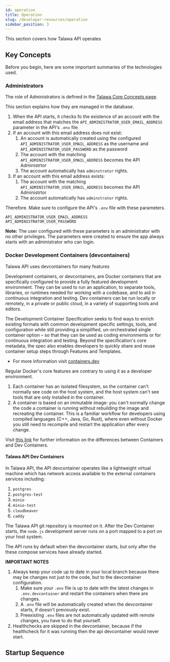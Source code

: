```yaml
---
id: operation
title: Operation
slug: /developer-resources/operation
sidebar_position: 3
---
```


This section covers how Talawa API operates

## Key Concepts

Before you begin, here are some important summaries of the technologies used.

### Administrators

The role of Administrators is defined in the [Talawa Core Concepts page](https://docs.talawa.io/docs/introduction/core-concepts).

This section explains how they are managed in the database.

1. When the API starts, it checks fo the existence of an account with the email address that matches the `API_ADMINISTRATOR_USER_EMAIL_ADDRESS` parameter in the API's `.env` file
1. If an account with this email address does not exist:
   1. An account is automatically created using the configured `API_ADMINISTRATOR_USER_EMAIL_ADDRESS` as the username and `API_ADMINISTRATOR_USER_PASSWORD` as the password
   1. The account with the matching `API_ADMINISTRATOR_USER_EMAIL_ADDRESS` becomes the API Administrtor
   1. The account automatically has `adminstrator` rights.
1. If an account with this email address exists:
   1. The account with the matching `API_ADMINISTRATOR_USER_EMAIL_ADDRESS` becomes the API Administrtor
   1. The account automatically has `adminstrator` rights.

Therefore. Make sure to configure the API's `.env` file with these parameters.

```
API_ADMINISTRATOR_USER_EMAIL_ADDRESS
API_ADMINISTRATOR_USER_PASSWORD
```

**Note:** The user configured with these parameters is an administrator with no other privileges. The parameters were created to ensure the app always starts with an administrator who can login.

### Docker Development Containers (devcontainers)

Talawa API uses devcontainers for many features

Development containers, or devcontainers, are Docker containers that are specifically configured to provide a fully featured development environment. They can be used to run an application, to separate tools, libraries, or runtimes needed for working with a codebase, and to aid in continuous integration and testing. Dev containers can be run locally or remotely, in a private or public cloud, in a variety of supporting tools and editors.

The Development Container Specification seeks to find ways to enrich existing formats with common development specific settings, tools, and configuration while still providing a simplified, un-orchestrated single container option – so that they can be used as coding environments or for continuous integration and testing. Beyond the specification's core metadata, the spec also enables developers to quickly share and reuse container setup steps through Features and Templates.

- For more information visit [containers.dev](https://containers.dev/)

Regular Docker's core features are contrary to using it as a developer environment.

1. Each container has an isolated filesystem, so the container can't normally see code on the host system, and the host system can't see tools that are only installed in the container.
2. A container is based on an immutable image: you can't normally change the code a container is running without rebuilding the image and recreating the container. This is a familiar workflow for developers using compiled languages (C++, Java, Go, Rust), where even without Docker you still need to recompile and restart the application after every change.

Visit [this link](https://stackoverflow.com/questions/75652065/whats-the-difference-between-docker-compose-and-dev-containers) for further information on the differences between Containers and Dev Containers.

#### Talawa API Dev Containers

In Talawa API, the API devcontainer operates like a lightweight virtual machine which has network access available to the external containers services including:

1. `postgres`
1. `postgres-test`
1. `minio`
1. `minio-test`
1. `cloudbeaver`
1. `caddy`

The Talawa API git repository is mounted on it. After the Dev Container starts, the `node.js` development server runs on a port mapped to a port on your host system.

The API runs by default when the devcontainer starts, but only after the these compose services have already started.

**IMPORTANT NOTES**

1. Always keep your code up to date in your local branch because there may be changes not just to the code, but to the devcontainer configuration.
   1. Make sure your `.env` file is up to date with the latest changes in `.env.devcontainer` and restart the containers when there are changes.
   2. A `.env` file will be automatically created when the devcontainer starts, if doesn't previously exist.
   3. Preexisting `.env` files are not automatically updated with remote changes, you have to do that yourself.
2. Healthchecks are skipped in the devcontainer, because if the healthcheck for it was running then the api devcontainer would never start.

## Startup Sequence
